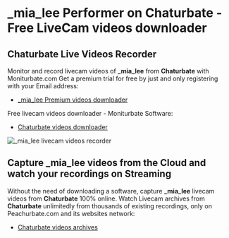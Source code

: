 # _mia_lee Performer on Chaturbate - Free LiveCam videos downloader

## Chaturbate Live Videos Recorder

Monitor and record livecam videos of **_mia_lee** from **Chaturbate** with Moniturbate.com
Get a premium trial for free by just and only registering with your Email address:
* [_mia_lee Premium videos downloader](https://moniturbate.com/request-demo-licence-key.html)

Free livecam videos downloader - Moniturbate Software:
* [Chaturbate videos downloader](https://moniturbate.com/moniturbate-download-software.html)

![_mia_lee livecam videos recorder](https://peachurnet.com/templates/moniturbate-software.png)


## Capture _mia_lee videos from the Cloud and watch your recordings on Streaming

Without the need of downloading a software, capture **_mia_lee** livecam videos from **Chaturbate** 100% online.
Watch Livecam archives from **Chaturbate** unlimitedly from thousands of existing recordings, only on Peachurbate.com and its websites network:
* [Chaturbate videos archives](https://peachurnet.com/)